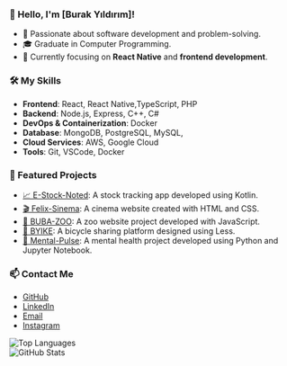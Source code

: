 ### 👋 Hello, I'm [Burak Yıldırım]!
- 🚀 Passionate about software development and problem-solving.
- 🎓 Graduate in Computer Programming.
- 🌱 Currently focusing on **React Native** and **frontend development**.

### 🛠️ My Skills
- **Frontend**: React, React Native,TypeScript, PHP
- **Backend**: Node.js, Express, C++, C#
- **DevOps & Containerization**: Docker
- **Database**: MongoDB, PostgreSQL, MySQL,
- **Cloud Services**: AWS, Google Cloud
- **Tools**: Git, VSCode, Docker

### 🌟 Featured Projects
- [📈 E-Stock-Noted](https://github.com/Monarchh2/E-Stock-Noted): A stock tracking app developed using Kotlin.
- [🎬 Felix-Sinema](https://github.com/Monarchh2/Felix-Sinema): A cinema website created with HTML and CSS.
- [🐾 BUBA-ZOO](https://github.com/Monarchh2/BUBA-ZOO): A zoo website project developed with JavaScript.
- [🚴 BYIKE](https://github.com/Monarchh2/BYIKE): A bicycle sharing platform designed using Less.
- [🧠 Mental-Pulse](https://github.com/Monarchh2/Mental-Pulse): A mental health project developed using Python and Jupyter Notebook.

### 📫 Contact Me
- [GitHub](https://github.com/Monarchh2)
- [LinkedIn](https://www.linkedin.com/in/burak-yildirim-435969277/)
- [Email](mailto:yildirimburak1103@hotmail.com)
- [Instagram](https://www.instagram.com/burak.yildirim.758/)

![Top Languages](https://github-readme-stats.vercel.app/api/top-langs/?username=Monarchh2&layout=compact&theme=radical)  
![GitHub Stats](https://github-readme-stats.vercel.app/api?username=Monarchh2&show_icons=true&theme=radical)
